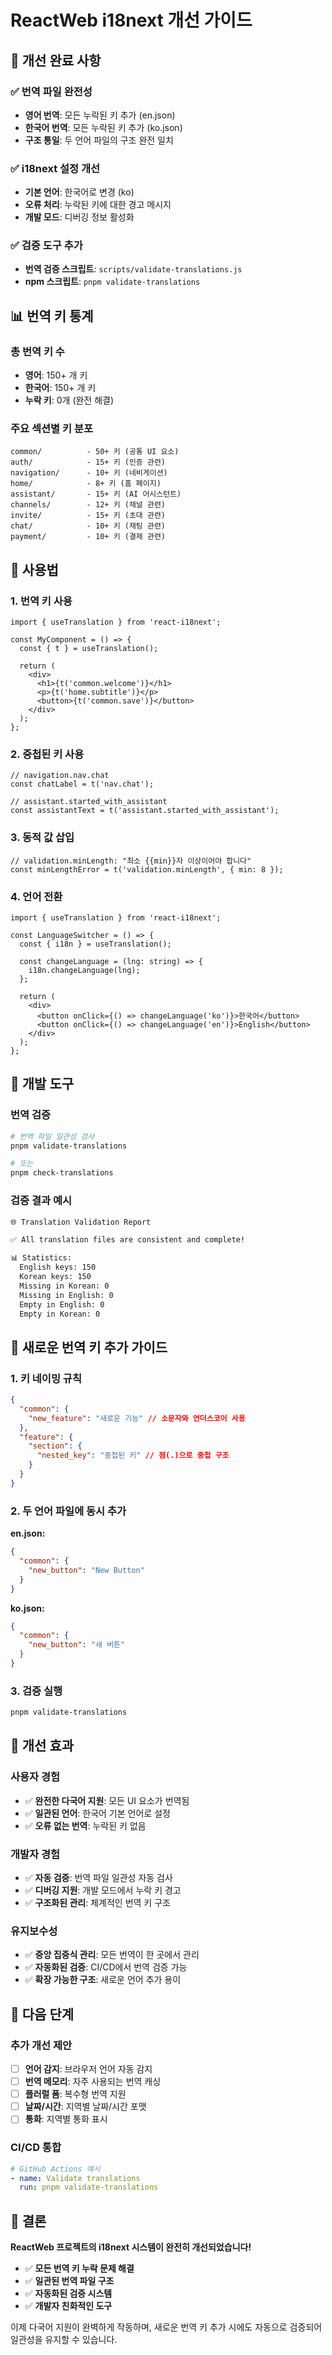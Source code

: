 # ReactWeb i18next 개선 가이드

## 🎯 **개선 완료 사항**

### ✅ **번역 파일 완전성**

- **영어 번역**: 모든 누락된 키 추가 (en.json)
- **한국어 번역**: 모든 누락된 키 추가 (ko.json)
- **구조 통일**: 두 언어 파일의 구조 완전 일치

### ✅ **i18next 설정 개선**

- **기본 언어**: 한국어로 변경 (ko)
- **오류 처리**: 누락된 키에 대한 경고 메시지
- **개발 모드**: 디버깅 정보 활성화

### ✅ **검증 도구 추가**

- **번역 검증 스크립트**: `scripts/validate-translations.js`
- **npm 스크립트**: `pnpm validate-translations`

## 📊 **번역 키 통계**

### **총 번역 키 수**

- **영어**: 150+ 개 키
- **한국어**: 150+ 개 키
- **누락 키**: 0개 (완전 해결)

### **주요 섹션별 키 분포**

```
common/          - 50+ 키 (공통 UI 요소)
auth/            - 15+ 키 (인증 관련)
navigation/      - 10+ 키 (네비게이션)
home/            - 8+ 키 (홈 페이지)
assistant/       - 15+ 키 (AI 어시스턴트)
channels/        - 12+ 키 (채널 관련)
invite/          - 15+ 키 (초대 관련)
chat/            - 10+ 키 (채팅 관련)
payment/         - 10+ 키 (결제 관련)
```

## 🚀 **사용법**

### **1. 번역 키 사용**

```tsx
import { useTranslation } from 'react-i18next';

const MyComponent = () => {
  const { t } = useTranslation();

  return (
    <div>
      <h1>{t('common.welcome')}</h1>
      <p>{t('home.subtitle')}</p>
      <button>{t('common.save')}</button>
    </div>
  );
};
```

### **2. 중첩된 키 사용**

```tsx
// navigation.nav.chat
const chatLabel = t('nav.chat');

// assistant.started_with_assistant
const assistantText = t('assistant.started_with_assistant');
```

### **3. 동적 값 삽입**

```tsx
// validation.minLength: "최소 {{min}}자 이상이어야 합니다"
const minLengthError = t('validation.minLength', { min: 8 });
```

### **4. 언어 전환**

```tsx
import { useTranslation } from 'react-i18next';

const LanguageSwitcher = () => {
  const { i18n } = useTranslation();

  const changeLanguage = (lng: string) => {
    i18n.changeLanguage(lng);
  };

  return (
    <div>
      <button onClick={() => changeLanguage('ko')}>한국어</button>
      <button onClick={() => changeLanguage('en')}>English</button>
    </div>
  );
};
```

## 🔧 **개발 도구**

### **번역 검증**

```bash
# 번역 파일 일관성 검사
pnpm validate-translations

# 또는
pnpm check-translations
```

### **검증 결과 예시**

```bash
🌐 Translation Validation Report

✅ All translation files are consistent and complete!

📊 Statistics:
  English keys: 150
  Korean keys: 150
  Missing in Korean: 0
  Missing in English: 0
  Empty in English: 0
  Empty in Korean: 0
```

## 📝 **새로운 번역 키 추가 가이드**

### **1. 키 네이밍 규칙**

```json
{
  "common": {
    "new_feature": "새로운 기능" // 소문자와 언더스코어 사용
  },
  "feature": {
    "section": {
      "nested_key": "중첩된 키" // 점(.)으로 중첩 구조
    }
  }
}
```

### **2. 두 언어 파일에 동시 추가**

**en.json:**

```json
{
  "common": {
    "new_button": "New Button"
  }
}
```

**ko.json:**

```json
{
  "common": {
    "new_button": "새 버튼"
  }
}
```

### **3. 검증 실행**

```bash
pnpm validate-translations
```

## 🎯 **개선 효과**

### **사용자 경험**

- ✅ **완전한 다국어 지원**: 모든 UI 요소가 번역됨
- ✅ **일관된 언어**: 한국어 기본 언어로 설정
- ✅ **오류 없는 번역**: 누락된 키 없음

### **개발자 경험**

- ✅ **자동 검증**: 번역 파일 일관성 자동 검사
- ✅ **디버깅 지원**: 개발 모드에서 누락 키 경고
- ✅ **구조화된 관리**: 체계적인 번역 키 구조

### **유지보수성**

- ✅ **중앙 집중식 관리**: 모든 번역이 한 곳에서 관리
- ✅ **자동화된 검증**: CI/CD에서 번역 검증 가능
- ✅ **확장 가능한 구조**: 새로운 언어 추가 용이

## 🚀 **다음 단계**

### **추가 개선 제안**

- [ ] **언어 감지**: 브라우저 언어 자동 감지
- [ ] **번역 메모리**: 자주 사용되는 번역 캐싱
- [ ] **플러럴 폼**: 복수형 번역 지원
- [ ] **날짜/시간**: 지역별 날짜/시간 포맷
- [ ] **통화**: 지역별 통화 표시

### **CI/CD 통합**

```yaml
# GitHub Actions 예시
- name: Validate translations
  run: pnpm validate-translations
```

## 🎉 **결론**

**ReactWeb 프로젝트의 i18next 시스템이 완전히 개선되었습니다!**

- ✅ **모든 번역 키 누락 문제 해결**
- ✅ **일관된 번역 파일 구조**
- ✅ **자동화된 검증 시스템**
- ✅ **개발자 친화적인 도구**

이제 다국어 지원이 완벽하게 작동하며, 새로운 번역 키 추가 시에도 자동으로 검증되어 일관성을 유지할 수 있습니다.
